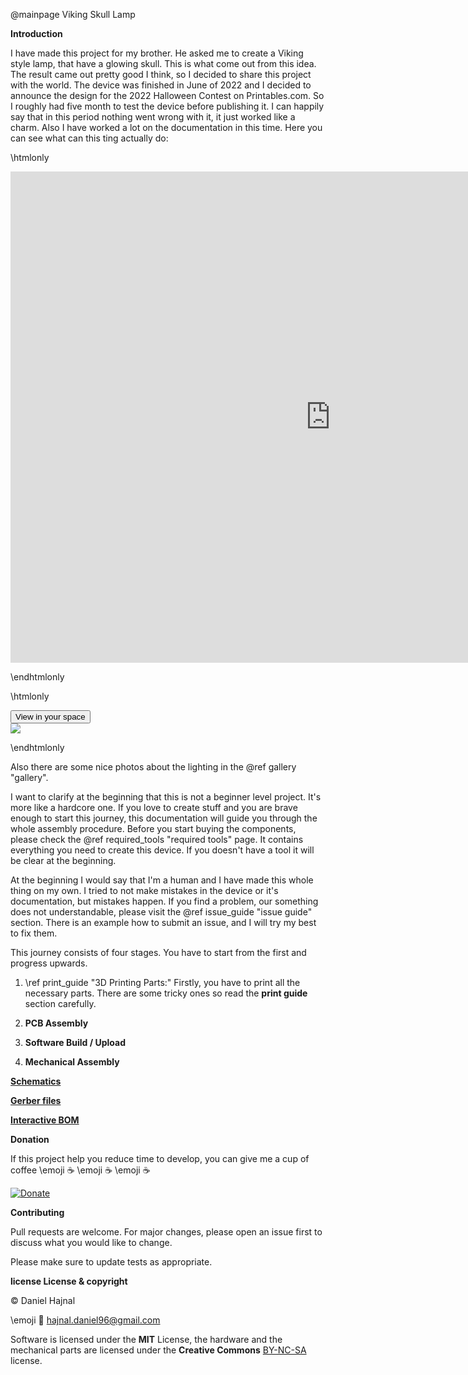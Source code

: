 @mainpage Viking Skull Lamp

__Introduction__

I have made this project for my brother. He asked me to create a Viking style lamp, that have a glowing skull. This is what come out from this idea.
The result came out pretty good I think, so I decided to share this project with the world. The device was finished in June of 2022 and I decided to
announce the design for the 2022 Halloween Contest on Printables.com. So I roughly had five month to test the device before publishing it. I can
happily say that in this period nothing went wrong with it, it just worked like a charm. Also I have worked a lot on the documentation in this time.
Here you can see what can this ting actually do:

\htmlonly

<p align="center"><iframe width="1024" height="786" src="https://www.youtube.com/embed/yvYET1PqnmI" title="YouTube video player" frameborder="0" allow="accelerometer; autoplay; clipboard-write; encrypted-media; gyroscope; picture-in-picture" allowfullscreen></iframe></p>

\endhtmlonly

\htmlonly

<script type="module" src="https://unpkg.com/@google/model-viewer/dist/model-viewer.min.js"></script>

<model-viewer src="assembly.glb" ar ar-modes="webxr scene-viewer quick-look" camera-controls poster="poster_assembly.png" shadow-intensity="1" environment-image="spruit_sunrise_1k_HDR.hdr" min-camera-orbit="auto 20deg auto" max-camera-orbit="auto 90deg auto">
    <div class="progress-bar hide" slot="progress-bar">
        <div class="update-bar"></div>
    </div>
    <button slot="ar-button" id="ar-button">
        View in your space
    </button>
    <div id="ar-prompt">
        <img src="https://modelviewer.dev/shared-assets/icons/hand.png">
    </div>
</model-viewer>


\endhtmlonly

Also there are some nice photos about the lighting in the @ref gallery "gallery".

I want to clarify at the beginning that this is not a beginner level project. It's more like a hardcore one.
If you love to create stuff and you are brave enough to start this journey, this documentation will guide you
through the whole assembly procedure. Before you start buying the components, please check the
@ref required_tools "required tools" page. It contains everything you need to create this device. If you doesn't
have a tool it will be clear at the beginning.

At the beginning I would say that I'm a human and I have made this whole thing on my own. I tried to not make mistakes in the
device or it's documentation, but mistakes happen. If you find a problem, our something does not understandable, please visit
the @ref issue_guide "issue guide" section. There is an example how to submit an issue, and I will try my best to fix them.

This journey consists of four stages. You have to start from the first and progress upwards.

1. \ref print_guide "3D Printing Parts:" Firstly, you have to print all the necessary parts. There are some tricky ones
so read the __print guide__ section carefully.

2. __PCB Assembly__

3. __Software Build / Upload__

4. __Mechanical Assembly__

<a href="Schematics.pdf" target="_blank"><b>Schematics</b></a>

<a href="gerber.zip" target="_blank"><b>Gerber files</b></a>

<a href="ibom.html" target="_blank"><b>Interactive BOM</b></a>

__Donation__

If this project help you reduce time to develop, you can give me a cup of coffee \emoji :coffee: \emoji :coffee: \emoji :coffee:

[![Donate](https://img.shields.io/badge/Donate-PayPal-green.svg)](https://www.paypal.com/donate?hosted_button_id=YFGZD78H6K2CS)

__Contributing__

Pull requests are welcome. For major changes, please open an issue first to discuss what you would like to change.

Please make sure to update tests as appropriate.

__license License & copyright__

© Daniel Hajnal

\emoji :email: hajnal.daniel96@gmail.com

Software is licensed under the __MIT__ License, the hardware and the mechanical parts are licensed under the __Creative Commons__ [BY-NC-SA](https://creativecommons.org/licenses/by-nc-sa/4.0/) license.
